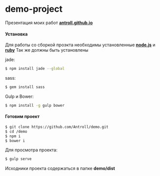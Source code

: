 # demo-project
Презентация моих работ **[antroll.github.io](http://antroll.github.io/)**

#### Установка
Для работы со сборкой проэкта необходимы установленные **[node.js](https://nodejs.org/en/)**  и **[ruby](https://www.ruby-lang.org/ru/)**
Так же должны быть установлены

jade:
```sh
$ npm install jade --global
```

sass:
```sh
$ gem install sass
```

Gulp и Bower:

```sh
$ npm install -g gulp bower
```
#### Готовим проект
```sh
$ git clone https://github.com/Antroll/demo.git
$ cd /demo
$ npm i
$ bower i
```

Для просмотра проекта:

```sh
$ gulp serve
```

Исходники проекта содержаться в папке **demo/dist**
